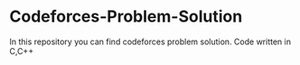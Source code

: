 # Codeforces-Problem-Solution
In this repository you can find codeforces problem solution.
Code written in C,C++
